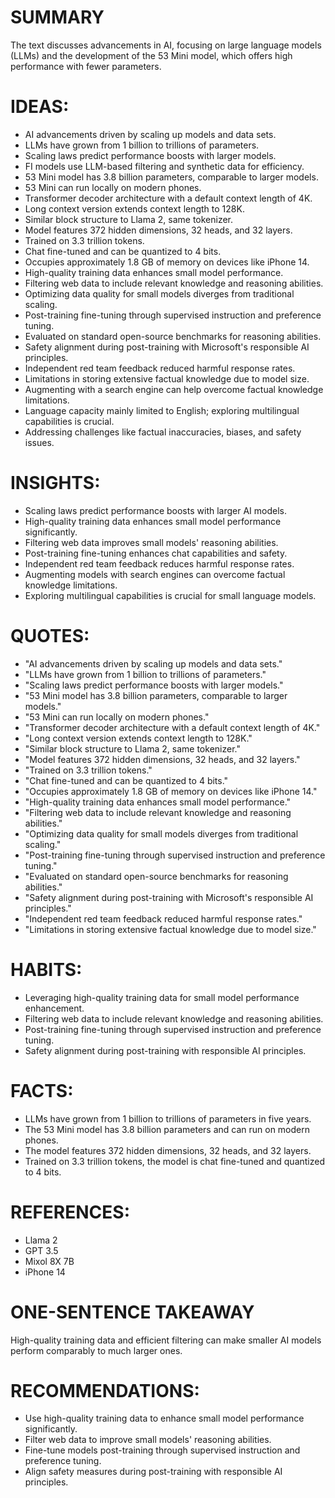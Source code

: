 # SUMMARY
The text discusses advancements in AI, focusing on large language models (LLMs) and the development of the 53 Mini model, which offers high performance with fewer parameters.

# IDEAS:
- AI advancements driven by scaling up models and data sets.
- LLMs have grown from 1 billion to trillions of parameters.
- Scaling laws predict performance boosts with larger models.
- FI models use LLM-based filtering and synthetic data for efficiency.
- 53 Mini model has 3.8 billion parameters, comparable to larger models.
- 53 Mini can run locally on modern phones.
- Transformer decoder architecture with a default context length of 4K.
- Long context version extends context length to 128K.
- Similar block structure to Llama 2, same tokenizer.
- Model features 372 hidden dimensions, 32 heads, and 32 layers.
- Trained on 3.3 trillion tokens.
- Chat fine-tuned and can be quantized to 4 bits.
- Occupies approximately 1.8 GB of memory on devices like iPhone 14.
- High-quality training data enhances small model performance.
- Filtering web data to include relevant knowledge and reasoning abilities.
- Optimizing data quality for small models diverges from traditional scaling.
- Post-training fine-tuning through supervised instruction and preference tuning.
- Evaluated on standard open-source benchmarks for reasoning abilities.
- Safety alignment during post-training with Microsoft's responsible AI principles.
- Independent red team feedback reduced harmful response rates.
- Limitations in storing extensive factual knowledge due to model size.
- Augmenting with a search engine can help overcome factual knowledge limitations.
- Language capacity mainly limited to English; exploring multilingual capabilities is crucial.
- Addressing challenges like factual inaccuracies, biases, and safety issues.

# INSIGHTS:
- Scaling laws predict performance boosts with larger AI models.
- High-quality training data enhances small model performance significantly.
- Filtering web data improves small models' reasoning abilities.
- Post-training fine-tuning enhances chat capabilities and safety.
- Independent red team feedback reduces harmful response rates.
- Augmenting models with search engines can overcome factual knowledge limitations.
- Exploring multilingual capabilities is crucial for small language models.

# QUOTES:
- "AI advancements driven by scaling up models and data sets."
- "LLMs have grown from 1 billion to trillions of parameters."
- "Scaling laws predict performance boosts with larger models."
- "53 Mini model has 3.8 billion parameters, comparable to larger models."
- "53 Mini can run locally on modern phones."
- "Transformer decoder architecture with a default context length of 4K."
- "Long context version extends context length to 128K."
- "Similar block structure to Llama 2, same tokenizer."
- "Model features 372 hidden dimensions, 32 heads, and 32 layers."
- "Trained on 3.3 trillion tokens."
- "Chat fine-tuned and can be quantized to 4 bits."
- "Occupies approximately 1.8 GB of memory on devices like iPhone 14."
- "High-quality training data enhances small model performance."
- "Filtering web data to include relevant knowledge and reasoning abilities."
- "Optimizing data quality for small models diverges from traditional scaling."
- "Post-training fine-tuning through supervised instruction and preference tuning."
- "Evaluated on standard open-source benchmarks for reasoning abilities."
- "Safety alignment during post-training with Microsoft's responsible AI principles."
- "Independent red team feedback reduced harmful response rates."
- "Limitations in storing extensive factual knowledge due to model size."

# HABITS:
- Leveraging high-quality training data for small model performance enhancement.
- Filtering web data to include relevant knowledge and reasoning abilities.
- Post-training fine-tuning through supervised instruction and preference tuning.
- Safety alignment during post-training with responsible AI principles.

# FACTS:
- LLMs have grown from 1 billion to trillions of parameters in five years.
- The 53 Mini model has 3.8 billion parameters and can run on modern phones.
- The model features 372 hidden dimensions, 32 heads, and 32 layers.
- Trained on 3.3 trillion tokens, the model is chat fine-tuned and quantized to 4 bits.

# REFERENCES:
- Llama 2
- GPT 3.5
- Mixol 8X 7B
- iPhone 14

# ONE-SENTENCE TAKEAWAY
High-quality training data and efficient filtering can make smaller AI models perform comparably to much larger ones.

# RECOMMENDATIONS:
- Use high-quality training data to enhance small model performance significantly.
- Filter web data to improve small models' reasoning abilities.
- Fine-tune models post-training through supervised instruction and preference tuning.
- Align safety measures during post-training with responsible AI principles.

